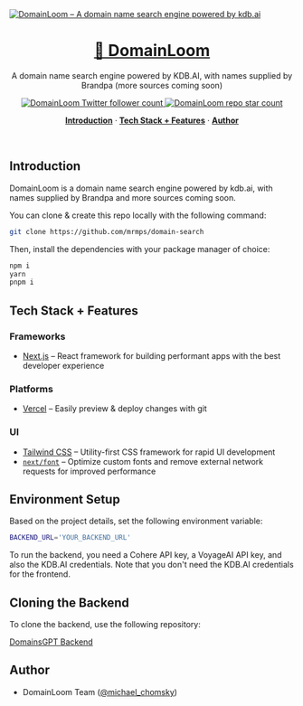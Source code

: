 
<a href="https://domainloom.com">
  <img alt="DomainLoom – A domain name search engine powered by kdb.ai" src="https://domainloom.com/logo" />
  <h1 align="center">🧵 DomainLoom</h1>
</a>

<p align="center">
  A domain name search engine powered by KDB.AI, with names supplied by Brandpa (more sources coming soon)
</p>

<p align="center">
  <a href="https://twitter.com/michael_chomsky">
    <img src="https://img.shields.io/twitter/follow/michael_chomsky?style=flat&label=michael_chomsky&logo=twitter&color=0bf&logoColor=fff" alt="DomainLoom Twitter follower count" />
  </a>
  <a href="https://github.com/domainloom/domainloom">
    <img src="https://img.shields.io/github/stars/domainloom/domainloom?label=domainloom%2Fdomainloom" alt="DomainLoom repo star count" />
  </a>
</p>

<p align="center">
  <a href="#introduction"><strong>Introduction</strong></a> ·
  <a href="#tech-stack--features"><strong>Tech Stack + Features</strong></a> ·
  <a href="#author"><strong>Author</strong></a>
</p>
<br/>

## Introduction

DomainLoom is a domain name search engine powered by kdb.ai, with names supplied by Brandpa and more sources coming soon.

You can clone & create this repo locally with the following command:

```bash
git clone https://github.com/mrmps/domain-search
```

Then, install the dependencies with your package manager of choice:

```bash
npm i
yarn
pnpm i
```

## Tech Stack + Features

### Frameworks

- [Next.js](https://nextjs.org/) – React framework for building performant apps with the best developer experience

### Platforms

- [Vercel](https://vercel.com/) – Easily preview & deploy changes with git

### UI

- [Tailwind CSS](https://tailwindcss.com/) – Utility-first CSS framework for rapid UI development
- [`next/font`](https://nextjs.org/docs/basic-features/font-optimization) – Optimize custom fonts and remove external network requests for improved performance

## Environment Setup

Based on the project details, set the following environment variable:

```bash
BACKEND_URL='YOUR_BACKEND_URL'
```

To run the backend, you need a Cohere API key, a VoyageAI API key, and also the KDB.AI credentials. Note that you don't need the KDB.AI credentials for the frontend.

## Cloning the Backend

To clone the backend, use the following repository:

[DomainsGPT Backend](https://replit.com/@mryaboy/DomainsGPT)

## Author

- DomainLoom Team ([@michael_chomsky](https://twitter.com/michael_chomsky))
